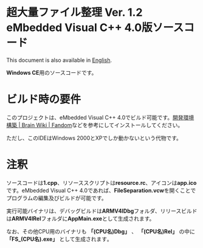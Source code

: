 # 超大量ファイル整理 Ver. 1.2 eMbedded Visual C++ 4.0版ソースコード
This document is also available in [English](readme_en.md).

**Windows CE**用のソースコードです。

# ビルド時の要件
このプロジェクトは、eMbedded Visual C++ 4.0でビルド可能です。[開発環境構築 | Brain Wiki | Fandom](https://brain.fandom.com/ja/wiki/%E9%96%8B%E7%99%BA%E7%92%B0%E5%A2%83%E6%A7%8B%E7%AF%89)などを参考にしてインストールしてください。

ただし、このIDEはWindows 2000とXPでしか動かないという代物です。

# 注釈
ソースコードは**1.cpp**、リソーススクリプトは**resource.rc**、アイコンは**app.ico**です。eMbedded Visual C++ 4.0であれば、**FileSeparation.vcw**を開くことでプログラムの編集及びビルドが可能です。

実行可能バイナリは、デバッグビルドは**ARMV4IDbg**フォルダ、リリースビルドは**ARMV4IRel**フォルダに**AppMain.exe**として生成されます。

なお、その他CPU用のバイナリも **「(CPU名)Dbg」** 、 **「(CPU名)Rel」** の中に **「FS_(CPU名).exe」** として生成されます｡